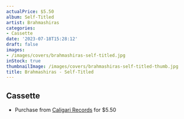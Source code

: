 ```yaml
---
actualPrice: $5.50
album: Self-Titled
artist: Brahmashiras
categories:
- Cassette
date: '2023-07-18T15:28:12'
draft: false
images:
- /images/covers/brahmashiras-self-titled.jpg
inStock: true
thumbnailImage: /images/covers/brahmashiras-self-titled-thumb.jpg
title: Brahmashiras - Self-Titled
---
```


## Cassette
* Purchase from [Caligari Records](https://caligarirecords.storenvy.com/products/36556434-brahmashiras-self-titled-cal-203) for $5.50
